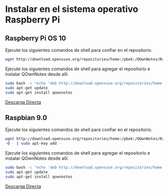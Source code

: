 # Instalar en el sistema operativo Raspberry Pi

## Raspberry Pi OS 10

Ejecute los siguientes comandos de shell para confiar en el repositorio.

```bash
wget http://download.opensuse.org/repositories/home:/pbek:/QOwnNotes/Raspbian_10/Release.key -O - | sudo apt-key add -
```

Ejecute los siguientes comandos de shell para agregar el repositorio e instalar QOwnNotes desde allí.

```bash
sudo bash -c "echo 'deb http://download.opensuse.org/repositories/home:/pbek:/QOwnNotes/Raspbian_10/ /' >> /etc/apt/sources.list.d/qownnotes.list"
sudo apt-get update
sudo apt-get install qownnotes
```

[Descarga Directa](https://build.opensuse.org/package/binaries/home:pbek:QOwnNotes/desktop/Raspbian_10)

## Raspbian 9.0

Ejecute los siguientes comandos de shell para confiar en el repositorio.

```bash
wget http://download.opensuse.org/repositories/home:/pbek:/QOwnNotes/Raspbian_9.0/Release.key
-O - | sudo apt-key add -
```

Ejecute los siguientes comandos de shell para agregar el repositorio e instalar QOwnNotes desde allí.

```bash
sudo bash -c "echo 'deb http://download.opensuse.org/repositories/home:/pbek:/QOwnNotes/Raspbian_9.0/ /' >> /etc/apt/sources.list.d/qownnotes.list"
sudo apt-get update
sudo apt-get install qownnotes
```

[Descarga Directa](https://build.opensuse.org/package/binaries/home:pbek:QOwnNotes/desktop/Raspbian_9.0)
